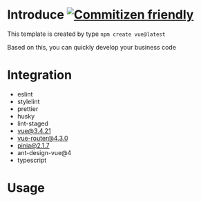 # Introduce [![Commitizen friendly](https://img.shields.io/badge/commitizen-friendly-brightgreen.svg)](http://commitizen.github.io/cz-cli/)

This template is created by type `npm create vue@latest`

Based on this, you can quickly develop your business code

# Integration

- eslint
- stylelint
- prettier
- husky
- lint-staged
- vue@3.4.21
- vue-router@4.3.0
- pinia@2.1.7
- ant-design-vue@4
- typescript

# Usage
